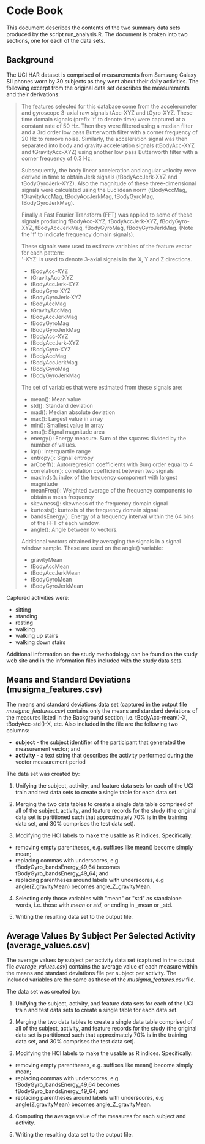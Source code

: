 Code Book
========================================================

This document describes the contents of the two summary data sets produced by the script run_analysis.R. The document is broken into two sections, one for each of the data sets.

## Background

The UCI HAR dataset is comprised of measurements from Samsung Galaxy SII phones worn by 30 subjects as they went about their daily activities. The following excerpt from the original data set describes the measurements and their derivations:

> The features selected for this database come from the accelerometer and gyroscope 3-axial raw signals tAcc-XYZ and tGyro-XYZ. These time domain signals (prefix 't' to denote time) were captured at a constant rate of 50 Hz. Then they were filtered using a median filter and a 3rd order low pass Butterworth filter with a corner frequency of 20 Hz to remove noise. Similarly, the acceleration signal was then separated into body and gravity acceleration signals (tBodyAcc-XYZ and tGravityAcc-XYZ) using another low pass Butterworth filter with a corner frequency of 0.3 Hz. 
>
> Subsequently, the body linear acceleration and angular velocity were derived in time to obtain Jerk signals (tBodyAccJerk-XYZ and tBodyGyroJerk-XYZ). Also the magnitude of these three-dimensional signals were calculated using the Euclidean norm (tBodyAccMag, tGravityAccMag, tBodyAccJerkMag, tBodyGyroMag, tBodyGyroJerkMag). 
>
>Finally a Fast Fourier Transform (FFT) was applied to some of these signals producing fBodyAcc-XYZ, fBodyAccJerk-XYZ, fBodyGyro-XYZ, fBodyAccJerkMag, fBodyGyroMag, fBodyGyroJerkMag. (Note the 'f' to indicate frequency domain signals). 
>
>These signals were used to estimate variables of the feature vector for each pattern:  
'-XYZ' is used to denote 3-axial signals in the X, Y and Z directions.
>
>- tBodyAcc-XYZ
>- tGravityAcc-XYZ
>- tBodyAccJerk-XYZ
>- tBodyGyro-XYZ
>- tBodyGyroJerk-XYZ
>- tBodyAccMag
>- tGravityAccMag
>- tBodyAccJerkMag
>- tBodyGyroMag
>- tBodyGyroJerkMag
>- fBodyAcc-XYZ
>- fBodyAccJerk-XYZ
>- fBodyGyro-XYZ
>- fBodyAccMag
>- fBodyAccJerkMag
>- fBodyGyroMag
>- fBodyGyroJerkMag
>
>The set of variables that were estimated from these signals are: 
>
>- mean(): Mean value
>- std(): Standard deviation
>- mad(): Median absolute deviation 
>- max(): Largest value in array
>- min(): Smallest value in array
>- sma(): Signal magnitude area
>- energy(): Energy measure. Sum of the squares divided by the number of values. 
>- iqr(): Interquartile range 
>- entropy(): Signal entropy
>- arCoeff(): Autorregresion coefficients with Burg order equal to 4
>- correlation(): correlation coefficient between two signals
>- maxInds(): index of the frequency component with largest magnitude
>- meanFreq(): Weighted average of the frequency components to obtain a mean frequency
>- skewness(): skewness of the frequency domain signal 
>- kurtosis(): kurtosis of the frequency domain signal 
>- bandsEnergy(): Energy of a frequency interval within the 64 bins of the FFT of each window.
>- angle(): Angle between to vectors.
>
>Additional vectors obtained by averaging the signals in a signal window sample. These are used on the angle() variable:
>
>- gravityMean
>- tBodyAccMean
>- tBodyAccJerkMean
>- tBodyGyroMean
>- tBodyGyroJerkMean

Captured activities were:

- sitting
- standing
- resting
- walking
- walking up stairs
- walking down stairs

Additional information on the study methodology can be found on the study web site and in the information files included with the study data sets.

## Means and Standard Deviations (musigma_features.csv)

The means and standard deviations data set (captured in the output file *musigma_features.csv*) contains only the means and standard deviations of the measures listed in the Background section; i.e. tBodyAcc-mean()-X, tBodyAcc-std()-X, etc. Also included in the file are the following two columns:

- **subject** - the subject identifier of the participant that generated the measurement vector; and
- **activity** - a text string that describes the activity performed during the vector measurement period

The data set was created by:

1. Unifying the subject, activity, and feature data sets for each of the UCI train and test data sets to create a single table for each data set.

2. Merging the two data tables to create a single data table comprised of all of the subject, activity, and feature records for the study (the original data set is partitioned such that approximately 70% is in the training data set, and 30% comprises the test data set).

3. Modifying the HCI labels to make the usable as R indices. Specifically:
  * removing empty parentheses, e.g. suffixes like mean() become simply mean;
  * replacing commas with underscores, e.g. fBodyGyro_bandsEnergy_49,64 becomes fBodyGyro_bandsEnergy_49_64; and
  * replacing parentheses around labels with underscores, e.g angle(Z,gravityMean) becomes angle_Z_gravityMean.
  
4. Selecting only those variables with "mean" or "std" as standalone words, i.e. those with _mean_ or _std_, or ending in _mean or _std.

5. Writing the resulting data set to the output file.

## Average Values By Subject Per Selected Activity (average_values.csv)

The average values by subject per activity data set (captured in the output file *average_values.csv*) contains the average value of each measure within the means and standard deviations file per subject per activity. The included variables are the same as those of the *musigma_features.csv* file.

The data set was created by:

1. Unifying the subject, activity, and feature data sets for each of the UCI train and test data sets to create a single table for each data set.

2. Merging the two data tables to create a single data table comprised of all of the subject, activity, and feature records for the study (the original data set is partitioned such that approximately 70% is in the training data set, and 30% comprises the test data set).

3. Modifying the HCI labels to make the usable as R indices. Specifically:
  * removing empty parentheses, e.g. suffixes like mean() become simply mean;
  * replacing commas with underscores, e.g. fBodyGyro_bandsEnergy_49,64 becomes fBodyGyro_bandsEnergy_49_64; and
  * replacing parentheses around labels with underscores, e.g angle(Z,gravityMean) becomes angle_Z_gravityMean.
  
4. Computing the average value of the measures for each subject and activity.

5. Writing the resulting data set to the output file.
